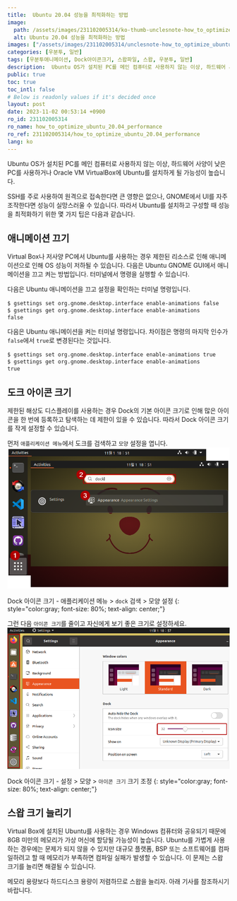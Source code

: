 ```yaml
---
title:  Ubuntu 20.04 성능을 최적화하는 방법
image:
  path: /assets/images/231102005314/ko-thumb-unclesnote-how_to_optimize_ubuntu_20.04_performance.png
  alt: Ubuntu 20.04 성능을 최적화하는 방법
images: ["/assets/images/231102005314/unclesnote-how_to_optimize_ubuntu_20.04_performance-dock_icon_size-application_menu_search_dock_appearance_settings.png", "/assets/images/231102005314/unclesnote-how_to_optimize_ubuntu_20.04_performance-dock_icon_size-settings_appearance_resize_icon_size.png"]
categories: [우분투, 일반]
tags: [우분투애니메이션, Dock아이콘크기, 스왑파일, 스왑, 우분투, 일반]
description:  Ubuntu OS가 설치된 PC를 메인 컴퓨터로 사용하지 않는 이상, 하드웨어 사양이 낮은 PC를 사용하거나 Oracle VM VirtualBox에 Ubuntu를 설치하게 될 가능성이 높습니다. SSH를 주로 사용하여 원격으로 접속한다면 큰 영향은 없으나, GNOME에서 UI를 자주 조작한다면 성능이 실망스러울 수 있습니다. 따라서 Ubuntu를 설치하고 구성할 때 성능을 최적화하기 위한 몇 가지 팁은 다음과 같습니다.
public: true
toc: true
toc_intl: false
# Below is readonly values if it's decided once
layout: post
date: 2023-11-02 00:53:14 +0900
ro_id: 231102005314
ro_name: how_to_optimize_ubuntu_20.04_performance
ro_ref: 231102005314/how_to_optimize_ubuntu_20.04_performance
lang: ko
---
```

Ubuntu OS가 설치된 PC를 메인 컴퓨터로 사용하지 않는 이상, 하드웨어 사양이 낮은 PC를 사용하거나 Oracle VM VirtualBox에 Ubuntu를 설치하게 될 가능성이 높습니다.  

SSH를 주로 사용하여 원격으로 접속한다면 큰 영향은 없으나, GNOME에서 UI를 자주 조작한다면 성능이 실망스러울 수 있습니다. 따라서 Ubuntu를 설치하고 구성할 때 성능을 최적화하기 위한 몇 가지 팁은 다음과 같습니다.  
## 애니메이션 끄기
Virtual Box나 저사양 PC에서 Ubuntu를 사용하는 경우 제한된 리소스로 인해 애니메이션으로 인해 OS 성능이 저하될 수 있습니다. 다음은 Ubuntu GNOME GUI에서 애니메이션을 끄고 켜는 방법입니다. 터미널에서 명령을 실행할 수 있습니다.  

다음은 Ubuntu 애니메이션을 끄고 설정을 확인하는 터미널 명령입니다.  

```shell
$ gsettings set org.gnome.desktop.interface enable-animations false
$ gsettings get org.gnome.desktop.interface enable-animations
false
```
다음은 Ubuntu 애니메이션을 켜는 터미널 명령입니다. 차이점은 명령의 마지막 인수가 `false`에서 `true`로 변경된다는 것입니다.  

```shell
$ gsettings set org.gnome.desktop.interface enable-animations true
$ gsettings get org.gnome.desktop.interface enable-animations
true
```
## 도크 아이콘 크기
제한된 해상도 디스플레이를 사용하는 경우 Dock의 기본 아이콘 크기로 인해 많은 아이콘을 한 번에 등록하고 탐색하는 데 제한이 있을 수 있습니다. 따라서 Dock 아이콘 크기를 작게 설정할 수 있습니다.  

먼저 `애플리케이션 메뉴`에서 도크를 검색하고 `모양` 설정을 엽니다.  
![Dock 아이콘 크기 - 애플리케이션 메뉴 > `dock` 검색 > 모양 설정](/assets/images/231102005314/unclesnote-how_to_optimize_ubuntu_20.04_performance-dock_icon_size-application_menu_search_dock_appearance_settings.png)  

Dock 아이콘 크기 - 애플리케이션 메뉴 > `dock` 검색 > 모양 설정
{: style="color:gray; font-size: 80%; text-align: center;"}

그런 다음 `아이콘 크기`를 줄이고 자신에게 보기 좋은 크기로 설정하세요.  
![Dock 아이콘 크기 - 설정 > 모양 > `아이콘 크기` 크기 조정](/assets/images/231102005314/unclesnote-how_to_optimize_ubuntu_20.04_performance-dock_icon_size-settings_appearance_resize_icon_size.png)  

Dock 아이콘 크기 - 설정 > 모양 > `아이콘 크기` 크기 조정
{: style="color:gray; font-size: 80%; text-align: center;"}

## 스왑 크기 늘리기
Virtual Box에 설치된 Ubuntu를 사용하는 경우 Windows 컴퓨터와 공유되기 때문에 8GB 미만의 메모리가 가상 머신에 할당될 가능성이 높습니다. Ubuntu를 가볍게 사용하는 경우에는 문제가 되지 않을 수 있지만 대규모 플랫폼, BSP 또는 소프트웨어를 컴파일하려고 할 때 메모리가 부족하면 컴파일 실패가 발생할 수 있습니다. 이 문제는 스왑 크기를 늘리면 해결될 수 있습니다.  

메모리 용량보다 하드디스크 용량이 저렴하므로 스왑을 늘리자. 아래 기사를 참조하시기 바랍니다.  
